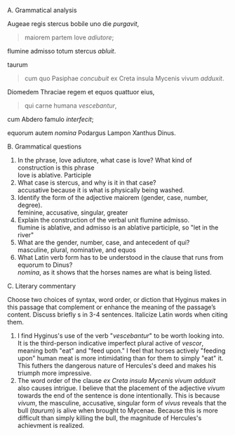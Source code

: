 A. Grammatical analysis  

Augeae regis stercus bobile uno die *purgavit*, 
>maiorem partem Iove *adiutore*; 


flumine admisso totum stercus *abluit*.


taurum 
>cum quo Pasiphae *concubuit* 
ex Creta insula Mycenis vivum *adduxit*.


Diomedem Thraciae regem et equos quattuor eius,   
>qui carne humana *vescebantur*,   

cum Abdero famulo *interfecit*;  


equorum autem *nomina* Podargus Lampon Xanthus Dinus.  

B. Grammatical questions  

1. In the phrase, Iove adiutore, what case is Iove? What kind of construction is this phrase  
Iove is ablative. Participle
2. What case is stercus, and why is it in that case?  
accusative because it is what is physically being washed.  
3. Identify the form of the adjective maiorem (gender, case, number, degree).  
feminine, accusative, singular, greater  
4. Explain the construction of the verbal unit flumine admisso.  
flumine is ablative, and admisso is an ablative participle, so "let in the river"
5. What are the gender, number, case, and antecedent of qui?   
masculine, plural, nominative, and equos  
6. What Latin verb form has to be understood in the clause that runs from equorum to Dinus?  
*nomina*, as it shows that the horses names are what is being listed.   

C. Literary commentary  

Choose two choices of syntax, word order, or diction that Hyginus makes in this passage that complement or enhance the meaning of the passage’s content. Discuss briefly s in 3-4 sentences. Italicize Latin words when citing them.

1. I find Hyginus's use of the verb "*vescebantur*" to be worth looking into. It is the third-person indicative imperfect plural active of *vescor*, meaning both "eat" and "feed upon." I feel that horses actively "feeding upon" human meat is more intimidating than for them to simply "eat" it. This futhers the dangerous nature of Hercules's deed and makes his triumph more impressive. 
2. The word order of the clause *ex Creta insula Mycenis vivum adduxit* also causes intrigue. I believe that the placement of the adjective *vivum* towards the end of the sentence is done intentionally. This is because *vivum*, the masculine, accusative, singular form of *vivus* reveals that the bull (*taurum*) is alive when brought to Mycenae. Because this is more difficult than simply killing the bull, the magnitude of Hercules's achievment is realized. 

